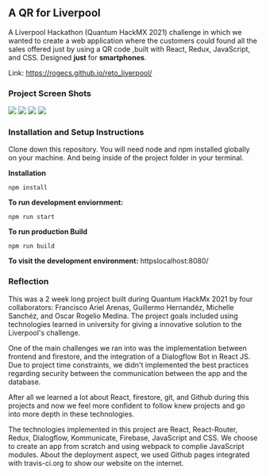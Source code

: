 
## A QR for Liverpool
A Liverpool Hackathon (Quantum HackMX 2021) challenge in which we wanted to create a web application where the customers could found all the sales offered just by using a QR code ,built with React, Redux, JavaScript, and CSS. Designed **just** for **smartphones**.

Link: https://rogecs.github.io/reto_liverpool/

### Project Screen Shots
![](showcase/shwocaseimage1)
![](showcase/shwocaseimage2)
![](showcase/shwocaseimage3)
![](showcase/shwocaseimage4)

### Installation and Setup Instructions
Clone down this repository. You will need node and npm installed globally on your machine. And being inside of the project folder in your terminal.

**Installation**

`npm install`

**To run development enviornment:**

`npm run start`

**To run production Build**

`npm run build`

**To visit the development environment:**
httpslocalhost:8080/

### Reflection

This was a 2 week long project built during Quantum HackMx 2021 by four collaborators: Francisco Ariel Arenas, Guillermo Hernandéz, Michelle Sanchéz, and Oscar Rogelio Medina. The project goals included using technologies learned in university for giving a innovative solution to the Liverpool's challenge.

One of the main challenges we ran into was the implementation between frontend and firestore, and the integration of a Dialogflow Bot in React JS. Due to project time constraints, we didn't implemented the best practices regarding security between the communication between the app and the database.

After all we learned a lot about React, firestore, git, and Github during this projects and now we feel more confident to follow knew projects and go into more depth in these technologies.

The technologies implemented in this project are React, React-Router, Redux, Dialogflow, Kommunicate, Firebase, JavaScript and CSS. We choose to create an app from scratch and using webpack to complie JavaScript modules. About the deployment aspect, we used Github pages integrated with travis-ci.org to show our website on the internet.
